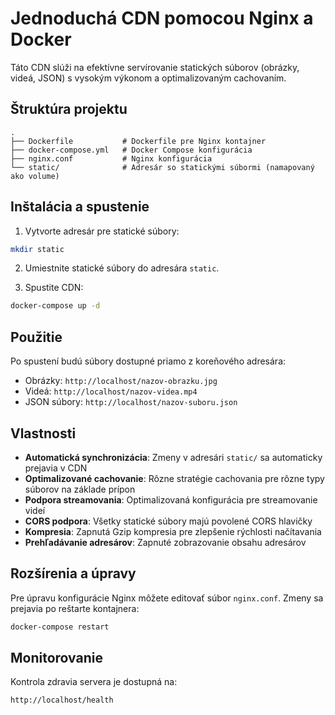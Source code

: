 # Jednoduchá CDN pomocou Nginx a Docker

Táto CDN slúži na efektívne servírovanie statických súborov (obrázky, videá, JSON) s vysokým výkonom a optimalizovaným cachovaním.

## Štruktúra projektu

```
.
├── Dockerfile           # Dockerfile pre Nginx kontajner
├── docker-compose.yml   # Docker Compose konfigurácia
├── nginx.conf           # Nginx konfigurácia
└── static/              # Adresár so statickými súbormi (namapovaný ako volume)
```

## Inštalácia a spustenie

1. Vytvorte adresár pre statické súbory:

```bash
mkdir static
```

2. Umiestnite statické súbory do adresára `static`.

3. Spustite CDN:

```bash
docker-compose up -d
```

## Použitie

Po spustení budú súbory dostupné priamo z koreňového adresára:

- Obrázky: `http://localhost/nazov-obrazku.jpg`
- Videá: `http://localhost/nazov-videa.mp4`
- JSON súbory: `http://localhost/nazov-suboru.json`

## Vlastnosti

- **Automatická synchronizácia**: Zmeny v adresári `static/` sa automaticky prejavia v CDN
- **Optimalizované cachovanie**: Rôzne stratégie cachovania pre rôzne typy súborov na základe prípon
- **Podpora streamovania**: Optimalizovaná konfigurácia pre streamovanie videí
- **CORS podpora**: Všetky statické súbory majú povolené CORS hlavičky
- **Kompresia**: Zapnutá Gzip kompresia pre zlepšenie rýchlosti načítavania
- **Prehľadávanie adresárov**: Zapnuté zobrazovanie obsahu adresárov

## Rozšírenia a úpravy

Pre úpravu konfigurácie Nginx môžete editovať súbor `nginx.conf`. Zmeny sa prejavia po reštarte kontajnera:

```bash
docker-compose restart
```

## Monitorovanie

Kontrola zdravia servera je dostupná na:

```
http://localhost/health
```